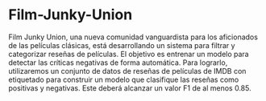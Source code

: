 # Film-Junky-Union
Film Junky Union, una nueva comunidad vanguardista para los aficionados de las películas clásicas, está desarrollando un sistema para filtrar y categorizar reseñas de películas. El objetivo es entrenar un modelo para detectar las críticas negativas de forma automática. Para lograrlo, utilizaremos un conjunto de datos de reseñas de películas de IMDB con etiquetado para construir un modelo que clasifique las reseñas como positivas y negativas. Este deberá alcanzar un valor F1 de al menos 0.85.
